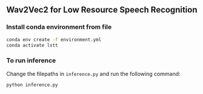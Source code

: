 ## Wav2Vec2 for Low Resource Speech Recognition

### Install conda environment from file
```bash
conda env create -f environment.yml
conda activate lstt
```

### To run inference 
Change the filepaths in `inference.py` and run the following command:
```bash
python inference.py
```

